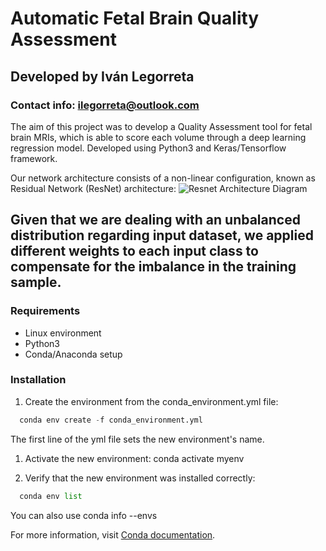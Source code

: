 # Automatic Fetal Brain Quality Assessment
## Developed by Iván Legorreta
### Contact info: ilegorreta@outlook.com

The aim of this project was to develop a Quality Assessment tool for fetal brain MRIs, which is able to score each volume through a deep learning regression model. Developed using Python3 and Keras/Tensorflow framework.

Our network architecture consists of a non-linear configuration, known as Residual Network (ResNet) architecture: 
![Resnet Architecture Diagram](https://github.com/ilegorreta/Automatic-Fetal-Brain-Quality-Assessment-Tool/blob/main/resnet_architecture_diagram.png)

Given that we are dealing with an unbalanced distribution regarding input dataset, we applied different weights to each input class to compensate for the imbalance in the training sample.
---
### Requirements
* Linux environment
* Python3
* Conda/Anaconda setup

### Installation
1. Create the environment from the conda_environment.yml file:
```python
  conda env create -f conda_environment.yml
```
The first line of the yml file sets the new environment's name.

1.  Activate the new environment: conda activate myenv

1. Verify that the new environment was installed correctly:
```python
  conda env list
```
You can also use conda info --envs

For more information, visit [Conda documentation](https://docs.conda.io/projects/conda/en/latest/user-guide/tasks/manage-environments.html#creating-an-environment-from-an-environment-yml-file).
